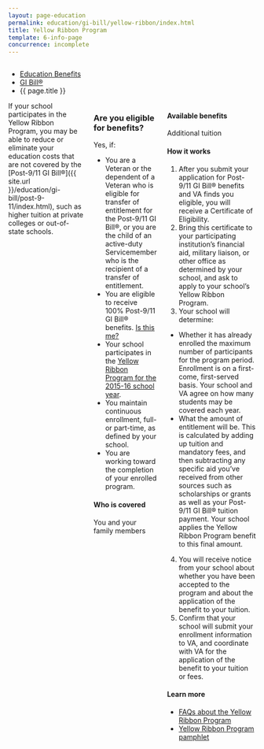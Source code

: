 ```yaml
---
layout: page-education
permalink: education/gi-bill/yellow-ribbon/index.html
title: Yellow Ribbon Program
template: 6-info-page
concurrence: incomplete
---
```


<div class="splash" markdown="0">
<div class="row" markdown="0">
<div class="small-12 columns" markdown="0">

<ul class="breadcrumbs" role="menubar" aria-label="Primary">
<li class="parent"><a href="{{ site.url }}/education/">Education Benefits</a></li>
<li class="parent"><a href="{{ site.url }}/education/gi-bill/">GI Bill®</a></li>
<li class="active">{{ page.title }}</li>
</ul>

</div>
</div>
</div>

<div class="main" role="main" markdown="0">


<div class="section one" markdown="0">
<div class="primary" markdown="0">
<div class="row" markdown="0">
<div class="small-12 columns" markdown="1">
<div markdown="1">
If your school participates in the Yellow Ribbon Program, you may be able to reduce or eliminate your education costs that are not covered by the [Post-9/11 GI Bill®]({{ site.url }}/education/gi-bill/post-9-11/index.html), such as higher tuition at private colleges or out-of-state schools.
</div>
<div class="call-out" markdown="1">

### Are you eligible for benefits?

Yes, if:

- You are a Veteran or the dependent of a Veteran who is eligible for transfer of entitlement for the Post-9/11 GI Bill®, or you are the child of an active-duty Servicemember who is the recipient of a transfer of entitlement.
- You are eligible to receive 100% Post-9/11 GI Bill® benefits. [Is this me?](https://gibill.custhelp.com/app/answers/detail/a_id/947)
- Your school participates in the [Yellow Ribbon Program for the 2015-16 school year](http://www.benefits.va.gov/GIBILL/yellow_ribbon/yrp_list_2014.asp ).
- You maintain continuous enrollment, full- or part-time, as defined by your school.
- You are working toward the completion of your enrolled program.

#### Who is covered

You and your family members

</div>
<div markdown="1">

#### Available benefits

Additional tuition

#### How it works

1. After you submit your application for Post-9/11 GI Bill® benefits and VA finds you eligible, you will receive a Certificate of Eligibility.
2. Bring this certificate to your participating institution’s financial aid, military liaison, or other office as determined by your school, and ask to apply to your school’s Yellow Ribbon Program.
3. Your school will determine:
  -  Whether it has already enrolled the maximum number of participants for the program period. Enrollment is on a first-come, first-served basis. Your school and VA agree on how many students may be covered each year.
  -  What the amount of entitlement will be. This is calculated by adding up tuition and mandatory fees, and then subtracting any specific aid you’ve received from other sources such as scholarships or grants as well as your Post-9/11 GI Bill® tuition payment. Your school applies the Yellow Ribbon Program benefit to this final amount.
4. You will receive notice from your school about whether you have been accepted to the program and about the application of the benefit to your tuition.
5. Confirm that your school will submit your enrollment information to VA, and coordinate with VA for the application of the benefit to your tuition or fees.

#### Learn more

- [FAQs about the Yellow Ribbon Program](http://www.benefits.va.gov/gibill/docs/factsheets/2012_Yellow_Ribbon_Student_FAQs.pdf)
- [Yellow Ribbon Program pamphlet](http://www.benefits.va.gov/gibill/docs/pamphlets/Yellow_Ribbon_Pamphlet.pdf)
</div>
</div>

</div>
</div>


</div>
